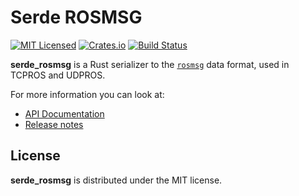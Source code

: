 # Serde ROSMSG

[![MIT Licensed](https://img.shields.io/crates/l/serde_rosmsg.svg?maxAge=3600)](./LICENSE)
[![Crates.io](https://img.shields.io/crates/v/serde_rosmsg.svg?maxAge=3600)](https://crates.io/crates/serde_rosmsg)
[![Build Status](https://travis-ci.org/adnanademovic/serde_rosmsg.svg?branch=master)](https://travis-ci.org/adnanademovic/serde_rosmsg)

**serde_rosmsg** is a Rust serializer to the [`rosmsg`](http://wiki.ros.org/msg) data format, used in TCPROS and UDPROS.

For more information you can look at:

- [API Documentation](https://docs.rs/serde_rosmsg/0.2.0/serde_rosmsg/)
- [Release notes](https://github.com/adnanademovic/serde_rosmsg/releases)

## License

**serde_rosmsg** is distributed under the MIT license.
